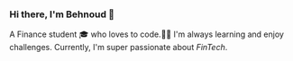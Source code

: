 ### Hi there, I'm Behnoud 👋
A Finance student :mortar_board: who loves to code.:man_technologist: I'm always learning and enjoy challenges. Currently, I'm super passionate about *FinTech*.
<!--
**behnoud-bazrafshan/behnoud-bazrafshan** is a ✨ _special_ ✨ repository because its `README.md` (this file) appears on your GitHub profile.

Here are some ideas to get you started:

- 🔭 I’m currently working on ...
- 🌱 I’m currently learning ...
- 👯 I’m looking to collaborate on ...
- 🤔 I’m looking for help with ...
- 💬 Ask me about ...
- 📫 How to reach me: ...
- 😄 Pronouns: ...
- ⚡ Fun fact: ...
-->

